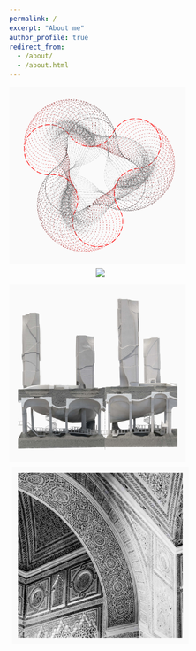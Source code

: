 ```yaml
---
permalink: /
excerpt: "About me"
author_profile: true
redirect_from: 
  - /about/
  - /about.html
---
```

<div style="text-align:center; float: left;">
  <div style="float: left; position: relative; width: 320px;   padding-right: 5px; padding-bottom: 5px;">
    <a href="https://yingjun-mou.github.io/cv/"><img src="../images/Icon_coding.png"/></a>
  </div>


  <div style="float: left; position: relative; width: 320px; padding-left: 5px; padding-bottom: 5px;">
    <a href="https://yingjun-mou.github.io/cv/"><img src="../images/Icon_research.jpg"/></a>
  </div>
</div>

<div style="text-align:center; float: left;">
  <div style="float: left; position: relative; width: 320px; padding-right: 5px; padding-top: 5px;">
    <a href="https://yingjun-mou.github.io/cv/"><img src="../images/Icon_design.jpg"/></a>
  </div>

  <div style="float: left; position: relative; width: 320px; padding-left: 5px; padding-top: 5px;">
    <a href="https://yingjun-mou.github.io/cv/"><img src="../images/Icon_travel.jpg"/></a>
  </div>
</div>
